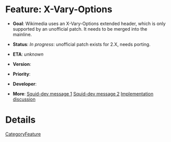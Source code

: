 # Feature: X-Vary-Options

  - **Goal**: Wikimedia uses an X-Vary-Options extended header, which is
    only supported by an unofficial patch. It needs to be merged into
    the mainline.

  - **Status**: *In progress*: unofficial patch exists for 2.X, needs
    porting.

<!-- end list -->

  - **ETA**: *unknown*

  - **Version**:

  - **Priority**:

  - **Developer**:

  - **More**: [Squid-dev
    message 1](http://www.mail-archive.com/squid-dev@squid-cache.org/msg07066.html)
    [Squid-dev
    message 2](http://www.mail-archive.com/squid-dev@squid-cache.org/msg08317.html)
    [Implementation
    discussion](http://marc.info/?t=122954847500004&r=1&w=2)

# Details

[CategoryFeature](/CategoryFeature#)
